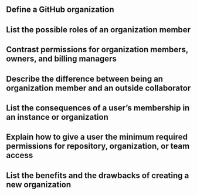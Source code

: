 ## Define a GitHub organization

## List the possible roles of an organization member

## Contrast permissions for organization members, owners, and billing managers

## Describe the difference between being an organization member and an outside collaborator 

## List the consequences of a user’s membership in an instance or organization 

## Explain how to give a user the minimum required permissions for repository, organization, or team access

## List the benefits and the drawbacks of creating a new organization